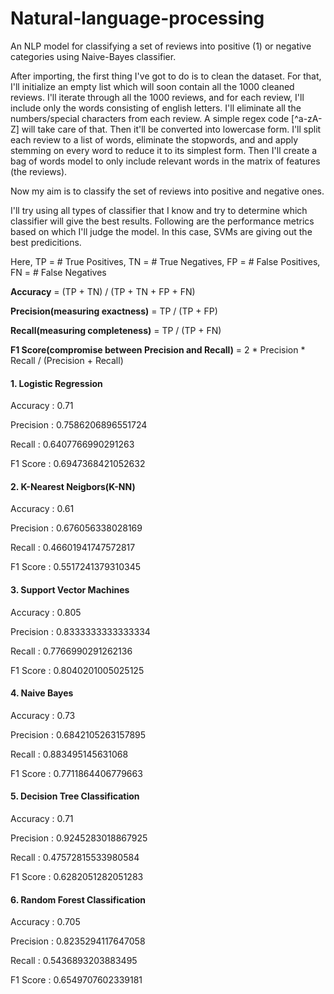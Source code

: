 # Natural-language-processing
An NLP model for classifying a set of reviews into positive (1) or negative categories using Naive-Bayes classifier.

After importing, the first thing I've got to do is to clean the dataset. For that, I'll initialize an empty list which will soon contain all the 1000 cleaned reviews. I'll iterate through all the 1000 reviews, and for each review, I'll include only the words consisting of english letters. I'll eliminate all the numbers/special characters from each review. A simple regex code [^a-zA-Z] will take care of that. Then it'll be converted into lowercase form. I'll split each review to a list of words, eliminate the stopwords, and and apply stemming on every word to reduce it to its simplest form. Then I'll create a bag of words model to only include relevant words in the matrix of features (the reviews). 

Now my aim is to classify the set of reviews into positive and negative ones.

I'll try using all types of classifier that I know and try to determine which classifier will give the best results. Following are the performance metrics based on which I'll judge the model. In this case, SVMs are giving out the best predicitions.

Here, TP = # True Positives, TN = # True Negatives, FP = # False Positives, FN = # False Negatives

**Accuracy** = (TP + TN) / (TP + TN + FP + FN)

**Precision(measuring exactness)** = TP / (TP + FP)

**Recall(measuring completeness)** = TP / (TP + FN)

**F1 Score(compromise between Precision and Recall)** = 2 * Precision * Recall / (Precision + Recall)

#### 1. Logistic Regression 
Accuracy : 0.71

Precision : 0.7586206896551724

Recall : 0.6407766990291263

F1 Score : 0.6947368421052632


#### 2. K-Nearest Neigbors(K-NN)

Accuracy : 0.61

Precision : 0.676056338028169

Recall : 0.46601941747572817

F1 Score : 0.5517241379310345


#### 3. Support Vector Machines

Accuracy : 0.805

Precision : 0.8333333333333334

Recall : 0.7766990291262136

F1 Score : 0.8040201005025125


#### 4. Naive Bayes

Accuracy : 0.73

Precision : 0.6842105263157895

Recall : 0.883495145631068

F1 Score : 0.7711864406779663


#### 5. Decision Tree Classification

Accuracy : 0.71

Precision : 0.9245283018867925

Recall : 0.47572815533980584

F1 Score : 0.6282051282051283


#### 6. Random Forest Classification

Accuracy : 0.705

Precision : 0.8235294117647058

Recall : 0.5436893203883495

F1 Score : 0.6549707602339181

